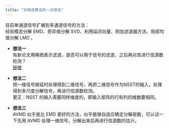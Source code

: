 ```yaml
---
title: "对改进算法的一点想法"
---
```


目前单通道信号扩展到多通道信号的方法：  
经验模态分解 EMD、奇异值分解 SVD、利用延迟向量、附加滤波器方法、局部均值分解 LMD 。

- **想法一**  
有新论文用稀疏表示滤波，是否可以用于信号的滤波，之后再对其进行信源数检测？  
[链接](https://www.bilibili.com/video/BV1tE411A7RC?p=3&share_medium=android&share_plat=android&share_session_id=3471ab2d-6968-4555-9583-8833a7cf4cf6&share_source=WEIXIN&share_tag=s_i&timestamp=1635941102&unique_k=LpjnPw)

- **想法二**  
把一维信号做延时处理得到二维信号，再把二维信号作为NSST的输入，处理得到多尺度分解信号，再进行信源数检测。  
更正：NSST 的输入需要同样维度的，即输入矩阵的行和列的维数要相同。  

- **想法三**  
AVMD 似乎是比 EMD 更好的方法，似乎能够自适应确定分解层数，可以试一下先用 AVMD 处理一维信号，分解出来后再进行信源数的估计。